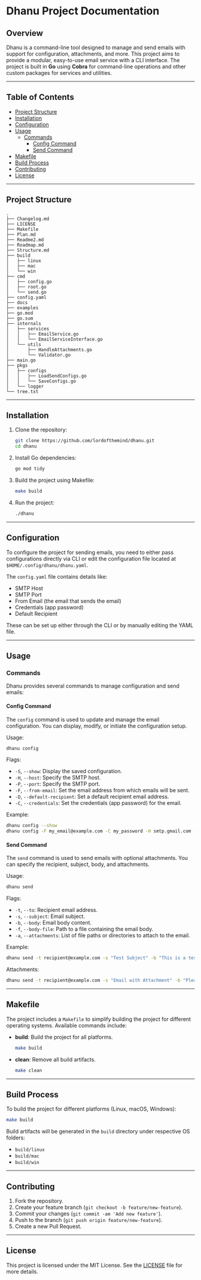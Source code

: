 # Dhanu Project Documentation

## Overview

Dhanu is a command-line tool designed to manage and send emails with support for configuration, attachments, and more. This project aims to provide a modular, easy-to-use email service with a CLI interface. The project is built in **Go** using **Cobra** for command-line operations and other custom packages for services and utilities.

---

## Table of Contents

- [Project Structure](#project-structure)
- [Installation](#installation)
- [Configuration](#configuration)
- [Usage](#usage)
  - [Commands](#commands)
    - [Config Command](#config-command)
    - [Send Command](#send-command)
- [Makefile](#makefile)
- [Build Process](#build-process)
- [Contributing](#contributing)
- [License](#license)

---

## Project Structure

```
.
├── Changelog.md
├── LICENSE
├── Makefile
├── Plan.md
├── Readme2.md
├── Roadmap.md
├── Structure.md
├── build
│   ├── linux
│   ├── mac
│   └── win
├── cmd
│   ├── config.go
│   ├── root.go
│   └── send.go
├── config.yaml
├── docs
├── examples
├── go.mod
├── go.sum
├── internals
│   ├── services
│   │   ├── EmailService.go
│   │   └── EmailServiceInterface.go
│   └── utils
│       ├── HandleAttachments.go
│       └── Validator.go
├── main.go
├── pkgs
│   ├── configs
│   │   ├── LoadSendConfigs.go
│   │   └── SaveConfigs.go
│   └── logger
└── tree.txt
```

---

## Installation

1. Clone the repository:
    ```bash
    git clone https://github.com/lordofthemind/dhanu.git
    cd dhanu
    ```

2. Install Go dependencies:
    ```bash
    go mod tidy
    ```

3. Build the project using Makefile:
    ```bash
    make build
    ```

4. Run the project:
    ```bash
    ./dhanu
    ```

---

## Configuration

To configure the project for sending emails, you need to either pass configurations directly via CLI or edit the configuration file located at `$HOME/.config/dhanu/dhanu.yaml`.

The `config.yaml` file contains details like:
- SMTP Host
- SMTP Port
- From Email (the email that sends the email)
- Credentials (app password)
- Default Recipient

These can be set up either through the CLI or by manually editing the YAML file.

---

## Usage

### Commands

Dhanu provides several commands to manage configuration and send emails:

#### Config Command

The `config` command is used to update and manage the email configuration. You can display, modify, or initiate the configuration setup.

Usage:
```bash
dhanu config
```

Flags:
- `-S`, `--show`: Display the saved configuration.
- `-H`, `--host`: Specify the SMTP host.
- `-P`, `--port`: Specify the SMTP port.
- `-F`, `--from-email`: Set the email address from which emails will be sent.
- `-D`, `--default-recipient`: Set a default recipient email address.
- `-C`, `--credentials`: Set the credentials (app password) for the email.

Example:
```bash
dhanu config --show
dhanu config -F my_email@example.com -C my_password -H smtp.gmail.com -P 465 -D default_recipient@example.com
```

#### Send Command

The `send` command is used to send emails with optional attachments. You can specify the recipient, subject, body, and attachments.

Usage:
```bash
dhanu send
```

Flags:
- `-t`, `--to`: Recipient email address.
- `-s`, `--subject`: Email subject.
- `-b`, `--body`: Email body content.
- `-f`, `--body-file`: Path to a file containing the email body.
- `-a`, `--attachments`: List of file paths or directories to attach to the email.

Example:
```bash
dhanu send -t recipient@example.com -s "Test Subject" -b "This is a test email."
```

Attachments:
```bash
dhanu send -t recipient@example.com -s "Email with Attachment" -b "Please find the attachment." -a /path/to/file.pdf
```

---

## Makefile

The project includes a `Makefile` to simplify building the project for different operating systems. Available commands include:

- **build**: Build the project for all platforms.
  ```bash
  make build
  ```

- **clean**: Remove all build artifacts.
  ```bash
  make clean
  ```

---

## Build Process

To build the project for different platforms (Linux, macOS, Windows):

```bash
make build
```

Build artifacts will be generated in the `build` directory under respective OS folders:
- `build/linux`
- `build/mac`
- `build/win`

---

## Contributing

1. Fork the repository.
2. Create your feature branch (`git checkout -b feature/new-feature`).
3. Commit your changes (`git commit -am 'Add new feature'`).
4. Push to the branch (`git push origin feature/new-feature`).
5. Create a new Pull Request.

---

## License

This project is licensed under the MIT License. See the [LICENSE](./LICENSE) file for more details.